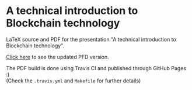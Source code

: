# A technical introduction to Blockchain technology

LaTeX source and PDF for the presentation "A technical introduction to Blockchain technology".

[Click here](http://gerardbosch.github.io/blockchain-presentation/) to see the updated PFD version.

The PDF build is done using Travis CI and published through GitHub Pages :) \
(Check the `.travis.yml` and `Makefile` for further details)